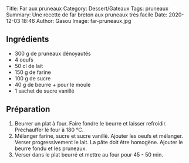Title: Far aux pruneaux
Category: Dessert/Gateaux
Tags: pruneaux
Summary: Une recette de far breton aux pruneaux très facile
Date:  2020-12-03 18:46
Author: Gasou
Image: far-pruneaux.jpg

## Ingrédients
- 300 g de pruneaux dénoyautés
- 4 oeufs
- 50 cl de lait
- 150 g de farine
- 100 g de sucre
- 40 g de beurre + pour le moule
- 1 sachet de sucre vanillé

## Préparation
1. Beurrer un plat à four. Faire fondre le beurre et laisser refroidir. Préchauffer le four à 180 °C.
2. Mélanger farine, sucre et sucre vanillé. Ajouter les oeufs et mélanger. Verser progressivement le lait. La pâte doit être homogène. Ajouter le beurre fondu et les pruneaux.
3. Verser dans le plat beurré et mettre au four pour 45 - 50 min.

